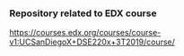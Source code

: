 ### Repository related to EDX course 

https://courses.edx.org/courses/course-v1:UCSanDiegoX+DSE220x+3T2019/course/
